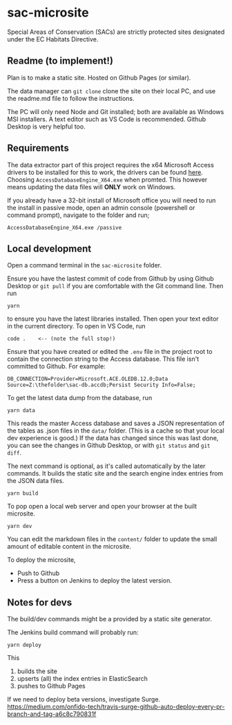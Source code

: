 # sac-microsite
Special Areas of Conservation (SACs) are strictly protected sites designated under the EC Habitats Directive.

Readme (to implement!)
----------------------

Plan is to make a static site. Hosted on Github Pages (or similar).

The data manager can `git clone` clone the site on their local PC, and use the readme.md file to follow the instructions.

The PC will only need Node and Git installed; both are available as Windows MSI installers. A text editor such as VS Code is recommended. Github Desktop is very helpful too. 

Requirements
------------

The data extractor part of this project requires the x64 Microsoft Access drivers to be installed for this to work, the drivers can be found [here](https://www.microsoft.com/en-gb/download/details.aspx?id=13255). Choosing `AccessDatabaseEngine_X64.exe` when promted. This however means updating the data files will **ONLY** work on Windows.

If you already have a 32-bit install of Microsoft office you will need to run the install in passive mode, open an admin console (powershell or command prompt), navigate to the folder and run;

```
AccessDatabaseEngine_X64.exe /passive
```

Local development
-----------------

Open a command terminal in the `sac-microsite` folder. 

Ensure you have the lastest commit of code from Github by using Github Desktop or `git pull` if you are comfortable with the Git command line. Then run

    yarn
    
to ensure you have the latest libraries installed. Then open your text editor in the current directory. To open in VS Code, run

    code .    <-- (note the full stop!)

Ensure that you have created or edited the `.env` file in the project root to contain the connection string to the Access database. This file isn't committed to Github. For example:

    DB_CONNECTION=Provider=Microsoft.ACE.OLEDB.12.0;Data Source=Z:\thefolder\sac-db.accdb;Persist Security Info=False;

To get the latest data dump from the database, run 

    yarn data 

This reads the master Access database and saves a JSON representation of the tables as .json files in the `data/` folder. (This is a cache so that your local dev experience is good.) If the data has changed since this was last done, you can see the changes in Github Desktop, or with `git status` and `git diff`.

The next command is optional, as it's called automatically by the later commands. It builds the static site and the search engine index entries from the JSON data files.

    yarn build
  
To pop open a local web server and open your browser at the built microsite.

    yarn dev 
    
You can edit the markdown files in the `content/` folder to update the small amount of editable content in the microsite. 

To deploy the microsite,

- Push to Github
- Press a button on Jenkins to deploy the latest version.

Notes for devs
--------------

The build/dev commands might be a provided by a static site generator. 

The Jenkins build command will probably run:

    yarn deploy
    
This 

1. builds the site
2. upserts (all) the index entries in ElasticSearch
3. pushes to Github Pages

If we need to deploy beta versions, investigate Surge.
https://medium.com/onfido-tech/travis-surge-github-auto-deploy-every-pr-branch-and-tag-a6c8c790831f
